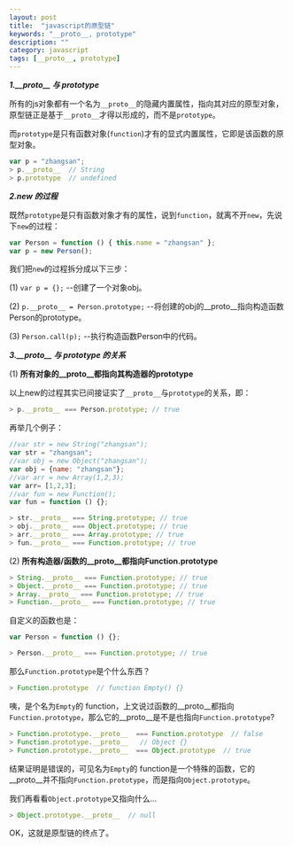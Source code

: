 ```yaml
---
layout: post
title:  "javascript的原型链"
keywords: "__proto__, prototype"
description: ""
category: javascript
tags: [__proto__, prototype]
---
```


***1.\_\_proto\_\_ 与 prototype***

所有的js对象都有一个名为`__proto__`的隐藏内置属性，指向其对应的原型对象，原型链正是基于`__proto__`才得以形成的，而不是`prototype`。

而`prototype`是只有函数对象(`function`)才有的显式内置属性，它即是该函数的原型对象。

```javascript
var p = "zhangsan";
> p.__proto__  // String
> p.prototype  // undefined
```

***2.new 的过程***

既然`prototype`是只有函数对象才有的属性，说到`function`，就离不开`new`，先说下`new`的过程：

```javascript
var Person = function () { this.name = "zhangsan" };
var p = new Person();
```

我们把`new`的过程拆分成以下三步：

(1) `var p = {};` --创建了一个对象obj。

(2) `p.__proto__ = Person.prototype;` --将创建的obj的\_\_proto\_\_指向构造函数Person的prototype。

(3) `Person.call(p);` --执行构造函数Person中的代码。

***3.\_\_proto\_\_ 与 prototype 的关系***

(1) **所有对象的\_\_proto\_\_都指向其构造器的prototype**

以上new的过程其实已间接证实了`__proto__`与`prototype`的关系，即：

```javascript
> p.__proto__ === Person.prototype; // true
```

再举几个例子：

```javascript
//var str = new String("zhangsan");
var str = "zhangsan";  
//var obj = new Object("zhangsan");
var obj = {name: "zhangsan"};
//var arr = new Array(1,2,3);
var arr= [1,2,3]; 
//var fun = new Function();
var fun = function () {}; 

> str.__proto__ === String.prototype; // true
> obj.__proto__ === Object.prototype; // true
> arr.__proto__ === Array.prototype; // true
> fun.__proto__ === Function.prototype; // true
```

(2) **所有构造器/函数的\_\_proto\_\_都指向Function.prototype**

```javascript
> String.__proto__ === Function.prototype; // true
> Object.__proto__ === Function.prototype; // true
> Array.__proto__ === Function.prototype; // true
> Function.__proto__ === Function.prototype; // true
```

自定义的函数也是：

```javascript
var Person = function () {};

> Person.__proto__ === Function.prototype; // true
```

那么`Function.prototype`是个什么东西？

```javascript
> Function.prototype  // function Empty() {}
```

咦，是个名为`Empty`的 function，上文说过函数的\_\_proto\_\_都指向`Function.prototype`，那么它的\_\_proto\_\_是不是也指向`Function.prototype`?

```javascript
> Function.prototype.__proto__  === Function.prototype  // false
> Function.prototype.__proto__   // Object {}
> Function.prototype.__proto__  === Object.prototype  // true
```

结果证明是错误的，可见名为`Empty`的 function是一个特殊的函数，它的\_\_proto\_\_并不指向`Function.prototype`，而是指向`Object.prototype`。

我们再看看`Object.prototype`又指向什么...

```javascript
> Object.prototype.__proto__  // null
```

OK，这就是原型链的终点了。